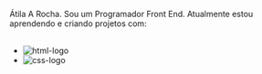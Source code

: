 Átila A Rocha.
Sou um Programador Front End.
Atualmente estou aprendendo e criando projetos com:
<br>
<br>
  - <img src="https://img.shields.io/badge/HTML5-E34F26?style=for-the-badge&logo=html5&logoColor=white" alt="html-logo" /> 
  - <img src="https://img.shields.io/badge/CSS3-1572B6?style=for-the-badge&logo=css3&logoColor=white" alt="css-logo" />

